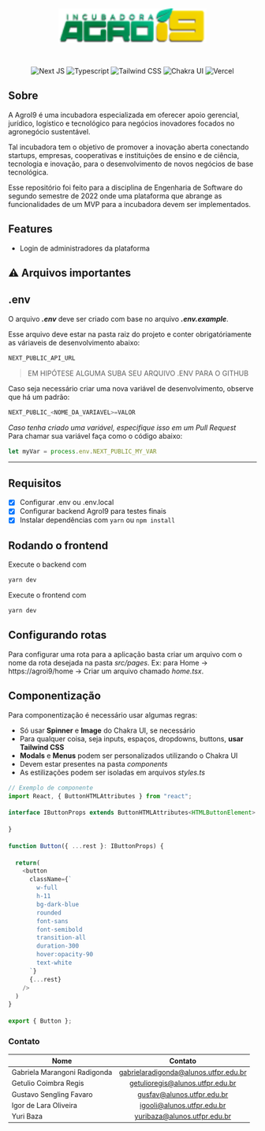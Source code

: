 <br/>

<p align="center"><a href="https://agroi9incubadora.com.br/" target="_blank"><img src="https://github.com/Engenharia-de-Software-1/Frontend/blob/main/public/images/logoAgroi9.png" height="70"></a></p>

<br/>

<p align="center">
    <img src="https://img.shields.io/badge/next.js-000000?style=for-the-badge&logo=nextdotjs&logoColor=white" alt="Next JS" />
    <img src="https://img.shields.io/badge/TypeScript-007ACC?style=for-the-badge&logo=typescript&logoColor=white" alt="Typescript" />
    <img src="https://img.shields.io/badge/Tailwind_CSS-38B2AC?style=for-the-badge&logo=tailwind-css&logoColor=white" alt="Tailwind CSS" />
    <img src="https://img.shields.io/badge/Chakra--UI-319795?style=for-the-badge&logo=chakra-ui&logoColor=white" alt="Chakra UI"/>
    <img src="https://img.shields.io/badge/Vercel-000000?style=for-the-badge&logo=vercel&logoColor=white" alt="Vercel" />
</p>

## Sobre
A AgroI9 é uma incubadora especializada em oferecer apoio gerencial, jurídico, logístico e tecnológico para negócios inovadores focados no agronegócio sustentável.

Tal incubadora tem o objetivo de promover a inovação aberta conectando startups, empresas, cooperativas e instituições de ensino e de ciência, tecnologia e inovação, para o desenvolvimento de novos negócios de base tecnológica. 

Esse repositório foi feito para a disciplina de Engenharia de Software do segundo semestre de 2022 onde uma plataforma que abrange as funcionalidades de um MVP para a incubadora devem ser implementados.

## Features
- Login de administradores da plataforma

## :warning: Arquivos importantes
.env
-------------

O arquivo ***.env*** deve ser criado com base no arquivo ***.env.example***.  
  
Esse arquivo deve estar na pasta raiz do projeto e conter obrigatóriamente as váriaveis de desenvolvimento abaixo:
```javascript
NEXT_PUBLIC_API_URL
```
>EM HIPÓTESE ALGUMA SUBA SEU ARQUIVO .ENV PARA O GITHUB
  
Caso seja necessário criar uma nova variável de desenvolvimento, observe que há um padrão:
```javascript
NEXT_PUBLIC_<NOME_DA_VARIAVEL>=VALOR
```
_Caso tenha criado uma variável, especifique isso em um Pull Request_  
Para chamar sua variável faça como o código abaixo: 
```javascript
let myVar = process.env.NEXT_PUBLIC_MY_VAR
```
-----------------

## Requisitos
- [x] Configurar .env ou .env.local
- [x] Configurar backend AgroI9 para testes finais
- [x] Instalar dependências com `yarn` ou `npm install`

## Rodando o frontend
Execute o backend com
```javascript
yarn dev
```
Execute o frontend com
```javascript
yarn dev
```

## Configurando rotas
Para configurar uma rota para a aplicação basta criar um arquivo com o nome da rota desejada na pasta _src/pages_.
Ex: para Home -> https://agroi9/home -> Criar um arquivo chamado _home.tsx_.

## Componentização
Para componentização é necessário usar algumas regras:
- Só usar **Spinner** e **Image** do Chakra UI, se necessário
- Para qualquer coisa, seja inputs, espaços, dropdowns, buttons, **usar Tailwind CSS** 
- **Modals** e **Menus** podem ser personalizados utilizando o Chakra UI
- Devem estar presentes na pasta _components_
- As estilizações podem ser isoladas em arquivos _styles.ts_
  
```typescript
// Exemplo de componente
import React, { ButtonHTMLAttributes } from "react";

interface IButtonProps extends ButtonHTMLAttributes<HTMLButtonElement> {

}

function Button({ ...rest }: IButtonProps) {

  return(
    <button
      className={`
        w-full 
        h-11
        bg-dark-blue
        rounded 
        font-sans
        font-semibold
        transition-all
        duration-300
        hover:opacity-90
        text-white
      `}
      {...rest}
    />
  )
}

export { Button };
```

### Contato
| Nome                          | Contato                                |
| ----------------------------- |:--------------------------------------:|
| Gabriela Marangoni Radigonda  | gabrielaradigonda@alunos.utfpr.edu.br   |
| Getulio Coimbra Regis         | getulioregis@alunos.utfpr.edu.br        |
| Gustavo Sengling Favaro       | gusfav@alunos.utfpr.edu.br              |
| Igor de Lara Oliveira         | igooli@alunos.utfpr.edu.br              |
| Yuri Baza                     | yuribaza@alunos.utfpr.edu.br            |